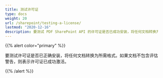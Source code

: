 ```yaml
---
title: 测试许可证
type: docs
weight: 20
url: /sharepoint/testing-a-license/
lastmod: "2020-12-16"
description: 要测试 PDF SharePoint API 的许可证是否已成功安装，将任何文档转换为所需格式，且生成的文档不应包含任何评估警告。
---
```


{{% alert color="primary" %}}

要测试许可证是否已正确安装，将任何文档转换为所需格式。如果文档不包含评估警告，则表示许可证已成功激活。

{{% /alert %}}